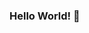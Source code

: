 ### Hello World! 👋

<!--
**LuisGM117/LuisGM117** is a ✨ _special_ ✨ repository because its `README.md` (this file) appears on your GitHub profile.

Here are some ideas to get you started:

- 🔭 I’m currently working on finishing my college degree ...
- 🌱 I’m currently learning python  ...
- 👯 I’m looking to collaborate on web development...
- 💬 Ask me about python, java, videogames and soccer ...
- 📫 How to reach me: luis_7gm@outlook.com ...
- ⚡ Fun fact: I hate pointers ...
-->
